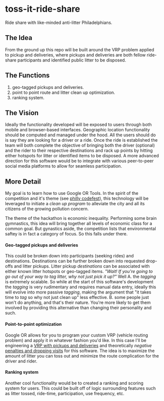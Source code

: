 # toss-it-ride-share
Ride share with like-minded anti-litter Philadelphians.

## The Idea
From the ground up this repo will be built around the VRP problem applied to
pickup and deliveries, where pickups and deliveries are both fellow ride-share
participants and identified public litter to be disposed.

## The Functions
1. geo-tagged pickups and deliveries.
2. point to point route and litter clean up optimization.
3. ranking system.

## The Vision
Ideally the functionality developed will be exposed to users through both mobile
and browser-based interfaces. Geographic location functionality should be
computed and managed under the hood. All the users should do is say they are
looking for a driver or a ride. Once the ride is established the team will both
complete the objective of bringing both the driver (optional) and the rider to
their respective destinations and rack up points by hitting either hotspots for
litter or identified items to be disposed. A more advanced direction for this
software would be to integrate with various peer-to-peer social media platforms
to allow for seamless participation.

## More Detail
My goal is to learn how to use Google OR Tools. In the spirit of the competition
and it's theme (see [philly codefest](https://2019-philly-codefest.devpost.com/)),
this technology will be leveraged to initiate a *clean up program* to alleviate
the city and all its citizens of the growing pollution concern.

The theme of the hackathon is economic inequality. Performing some brain
gymnastics, this idea will bring together all levels of economic class for a
common goal. But gynastics aside, the competition lists that environmental
saftey is in fact a category of focus. So this falls under there.

#### Geo-tagged pickups and deliveries
This could be broken down into participants (seeking rides) and destinations.
Destinations can be further broken down into requested drop-offs and litter
pickups. Litter pickup *destinations* can be associated with either known
litter hotspots or geo-tagged items. *"Wait! If you're going to go out of
your way to tag litter, why not just pick it up?"* Well A. the *tagging* is
extremely scalable. So while at the start of this software's development the
*tagging* is very rudimentary and requires manual data entry, ideally this will
evolve into more passive *tagging*, making the argument that "it takes time to
*tag* so why not just clean up" less effective. B. some people just won't do
anything, and that's their nature. You're more likely to get them involved by
providing this alternative than changing their personality and such.

#### Point-to-point optimization
Google OR allows for you to program your custom VRP (vehicle routing problem)
and apply it in whatever fashion you'd like. In this case I'll be engineering
a [VRP with pickups and deliveries](https://developers.google.com/optimization/routing/pickup_delivery)
and theoretically *negative* [penalties and dropping visits](https://developers.google.com/optimization/routing/penalties) for this software. The idea is to maximize the amount of
litter you can toss out and minimize the route complication for the driver and
rider.

#### Ranking system
Another cool functionality would be to created a ranking and scoring system for
users. This could be built off of logic surrounding features such as litter
tossed, ride-time, participation, use frequency, etc.
